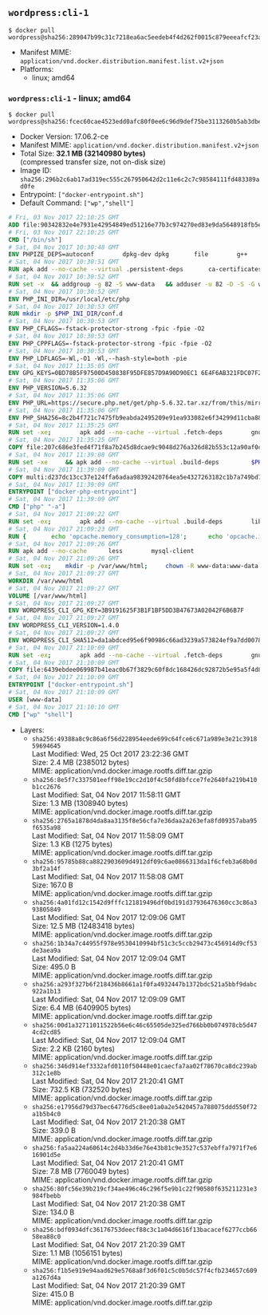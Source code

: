 ## `wordpress:cli-1`

```console
$ docker pull wordpress@sha256:289047b99c31c7218ea6ac5eedeb4f4d262f0015c879eeeafcf23ae472bfe1b1
```

-	Manifest MIME: `application/vnd.docker.distribution.manifest.list.v2+json`
-	Platforms:
	-	linux; amd64

### `wordpress:cli-1` - linux; amd64

```console
$ docker pull wordpress@sha256:fcec60cae4523edd0afc80f0ee6c96d9def75be3113260b5ab3dbef71f1d9b88
```

-	Docker Version: 17.06.2-ce
-	Manifest MIME: `application/vnd.docker.distribution.manifest.v2+json`
-	Total Size: **32.1 MB (32140980 bytes)**  
	(compressed transfer size, not on-disk size)
-	Image ID: `sha256:296b2c6ab17ad319ec555c267950642d2c11e6c2c7c98584111fd483389ad0fe`
-	Entrypoint: `["docker-entrypoint.sh"]`
-	Default Command: `["wp","shell"]`

```dockerfile
# Fri, 03 Nov 2017 22:10:25 GMT
ADD file:90342832e4e7931e42954849ed51216e77b3c974270ed83e9da5648918fb5e66 in / 
# Fri, 03 Nov 2017 22:10:25 GMT
CMD ["/bin/sh"]
# Sat, 04 Nov 2017 10:30:48 GMT
ENV PHPIZE_DEPS=autoconf 		dpkg-dev dpkg 		file 		g++ 		gcc 		libc-dev 		make 		pcre-dev 		pkgconf 		re2c
# Sat, 04 Nov 2017 10:30:51 GMT
RUN apk add --no-cache --virtual .persistent-deps 		ca-certificates 		curl 		tar 		xz 		openssl
# Sat, 04 Nov 2017 10:30:52 GMT
RUN set -x 	&& addgroup -g 82 -S www-data 	&& adduser -u 82 -D -S -G www-data www-data
# Sat, 04 Nov 2017 10:30:52 GMT
ENV PHP_INI_DIR=/usr/local/etc/php
# Sat, 04 Nov 2017 10:30:53 GMT
RUN mkdir -p $PHP_INI_DIR/conf.d
# Sat, 04 Nov 2017 10:30:53 GMT
ENV PHP_CFLAGS=-fstack-protector-strong -fpic -fpie -O2
# Sat, 04 Nov 2017 10:30:53 GMT
ENV PHP_CPPFLAGS=-fstack-protector-strong -fpic -fpie -O2
# Sat, 04 Nov 2017 10:30:53 GMT
ENV PHP_LDFLAGS=-Wl,-O1 -Wl,--hash-style=both -pie
# Sat, 04 Nov 2017 11:35:05 GMT
ENV GPG_KEYS=0BD78B5F97500D450838F95DFE857D9A90D90EC1 6E4F6AB321FDC07F2C332E3AC2BF0BC433CFC8B3
# Sat, 04 Nov 2017 11:35:06 GMT
ENV PHP_VERSION=5.6.32
# Sat, 04 Nov 2017 11:35:06 GMT
ENV PHP_URL=https://secure.php.net/get/php-5.6.32.tar.xz/from/this/mirror PHP_ASC_URL=https://secure.php.net/get/php-5.6.32.tar.xz.asc/from/this/mirror
# Sat, 04 Nov 2017 11:35:06 GMT
ENV PHP_SHA256=8c2b4f721c7475fb9eabda2495209e91ea933082e6f34299d11cba88cd76e64b PHP_MD5=
# Sat, 04 Nov 2017 11:35:25 GMT
RUN set -xe; 		apk add --no-cache --virtual .fetch-deps 		gnupg 	; 		mkdir -p /usr/src; 	cd /usr/src; 		wget -O php.tar.xz "$PHP_URL"; 		if [ -n "$PHP_SHA256" ]; then 		echo "$PHP_SHA256 *php.tar.xz" | sha256sum -c -; 	fi; 	if [ -n "$PHP_MD5" ]; then 		echo "$PHP_MD5 *php.tar.xz" | md5sum -c -; 	fi; 		if [ -n "$PHP_ASC_URL" ]; then 		wget -O php.tar.xz.asc "$PHP_ASC_URL"; 		export GNUPGHOME="$(mktemp -d)"; 		for key in $GPG_KEYS; do 			gpg --keyserver ha.pool.sks-keyservers.net --recv-keys "$key"; 		done; 		gpg --batch --verify php.tar.xz.asc php.tar.xz; 		rm -rf "$GNUPGHOME"; 	fi; 		apk del .fetch-deps
# Sat, 04 Nov 2017 11:35:25 GMT
COPY file:207c686e3fed4f71f8a7b245d8dcae9c9048d276a326d82b553c12a90af0c0ca in /usr/local/bin/ 
# Sat, 04 Nov 2017 11:39:08 GMT
RUN set -xe 	&& apk add --no-cache --virtual .build-deps 		$PHPIZE_DEPS 		coreutils 		curl-dev 		libedit-dev 		openssl-dev 		libxml2-dev 		sqlite-dev 		&& export CFLAGS="$PHP_CFLAGS" 		CPPFLAGS="$PHP_CPPFLAGS" 		LDFLAGS="$PHP_LDFLAGS" 	&& docker-php-source extract 	&& cd /usr/src/php 	&& gnuArch="$(dpkg-architecture --query DEB_BUILD_GNU_TYPE)" 	&& ./configure 		--build="$gnuArch" 		--with-config-file-path="$PHP_INI_DIR" 		--with-config-file-scan-dir="$PHP_INI_DIR/conf.d" 				--disable-cgi 				--enable-ftp 		--enable-mbstring 		--enable-mysqlnd 				--with-curl 		--with-libedit 		--with-openssl 		--with-zlib 				--with-pcre-regex=/usr 				$PHP_EXTRA_CONFIGURE_ARGS 	&& make -j "$(nproc)" 	&& make install 	&& { find /usr/local/bin /usr/local/sbin -type f -perm +0111 -exec strip --strip-all '{}' + || true; } 	&& make clean 	&& cd / 	&& docker-php-source delete 		&& runDeps="$( 		scanelf --needed --nobanner --format '%n#p' --recursive /usr/local 			| tr ',' '\n' 			| sort -u 			| awk 'system("[ -e /usr/local/lib/" $1 " ]") == 0 { next } { print "so:" $1 }' 	)" 	&& apk add --no-cache --virtual .php-rundeps $runDeps 		&& apk del .build-deps 		&& pecl update-channels 	&& rm -rf /tmp/pear ~/.pearrc
# Sat, 04 Nov 2017 11:39:09 GMT
COPY multi:d237dc13cc37e124ffa6adaa98392420764ea5e4327263182c1b7a749bd736fa in /usr/local/bin/ 
# Sat, 04 Nov 2017 11:39:09 GMT
ENTRYPOINT ["docker-php-entrypoint"]
# Sat, 04 Nov 2017 11:39:09 GMT
CMD ["php" "-a"]
# Sat, 04 Nov 2017 21:09:22 GMT
RUN set -ex; 		apk add --no-cache --virtual .build-deps 		libjpeg-turbo-dev 		libpng-dev 	; 		docker-php-ext-configure gd --with-png-dir=/usr --with-jpeg-dir=/usr; 	docker-php-ext-install gd mysqli opcache; 		runDeps="$( 		scanelf --needed --nobanner --format '%n#p' --recursive /usr/local/lib/php/extensions 			| tr ',' '\n' 			| sort -u 			| awk 'system("[ -e /usr/local/lib/" $1 " ]") == 0 { next } { print "so:" $1 }' 	)"; 	apk add --virtual .wordpress-phpexts-rundeps $runDeps; 	apk del .build-deps
# Sat, 04 Nov 2017 21:09:23 GMT
RUN { 		echo 'opcache.memory_consumption=128'; 		echo 'opcache.interned_strings_buffer=8'; 		echo 'opcache.max_accelerated_files=4000'; 		echo 'opcache.revalidate_freq=2'; 		echo 'opcache.fast_shutdown=1'; 		echo 'opcache.enable_cli=1'; 	} > /usr/local/etc/php/conf.d/opcache-recommended.ini
# Sat, 04 Nov 2017 21:09:26 GMT
RUN apk add --no-cache 		less 		mysql-client
# Sat, 04 Nov 2017 21:09:26 GMT
RUN set -ex; 	mkdir -p /var/www/html; 	chown -R www-data:www-data /var/www/html
# Sat, 04 Nov 2017 21:09:27 GMT
WORKDIR /var/www/html
# Sat, 04 Nov 2017 21:09:27 GMT
VOLUME [/var/www/html]
# Sat, 04 Nov 2017 21:09:27 GMT
ENV WORDPRESS_CLI_GPG_KEY=3B9191625F3B1F1BF5DD3B47673A02042F6B6B7F
# Sat, 04 Nov 2017 21:09:27 GMT
ENV WORDPRESS_CLI_VERSION=1.4.0
# Sat, 04 Nov 2017 21:09:27 GMT
ENV WORDPRESS_CLI_SHA512=da1abdced95e6f90986c66ad3239a573824ef9a7dd0078b8f1df685e19a62af68325b9b7388d5406df5383b35e48c50cc82c0c529d05fc01dcc4c9175229b517
# Sat, 04 Nov 2017 21:10:09 GMT
RUN set -ex; 		apk add --no-cache --virtual .fetch-deps 		gnupg 	; 		curl -o /usr/local/bin/wp.gpg -fSL "https://github.com/wp-cli/wp-cli/releases/download/v${WORDPRESS_CLI_VERSION}/wp-cli-${WORDPRESS_CLI_VERSION}.phar.gpg"; 		export GNUPGHOME="$(mktemp -d)"; 	gpg --keyserver ha.pool.sks-keyservers.net --recv-keys "$WORDPRESS_CLI_GPG_KEY"; 	gpg --batch --decrypt --output /usr/local/bin/wp /usr/local/bin/wp.gpg; 	rm -r "$GNUPGHOME" /usr/local/bin/wp.gpg; 		echo "$WORDPRESS_CLI_SHA512 */usr/local/bin/wp" | sha512sum -c -; 	chmod +x /usr/local/bin/wp; 		apk del .fetch-deps; 		wp --allow-root --version
# Sat, 04 Nov 2017 21:10:09 GMT
COPY file:6439ebdee069987b41eac0b67f3829c60f8dc168426dc92872b5e95a5f4d8213 in /usr/local/bin/ 
# Sat, 04 Nov 2017 21:10:09 GMT
ENTRYPOINT ["docker-entrypoint.sh"]
# Sat, 04 Nov 2017 21:10:09 GMT
USER [www-data]
# Sat, 04 Nov 2017 21:10:10 GMT
CMD ["wp" "shell"]
```

-	Layers:
	-	`sha256:49388a8c9c86a6f56d228954eede699c64fce6c671a989e3e21c391859694645`  
		Last Modified: Wed, 25 Oct 2017 23:22:36 GMT  
		Size: 2.4 MB (2385012 bytes)  
		MIME: application/vnd.docker.image.rootfs.diff.tar.gzip
	-	`sha256:8e5f7c337501eeff98e19cc2d10f4c50fd8bfcce7fe2640fa219b410b1cc2676`  
		Last Modified: Sat, 04 Nov 2017 11:58:11 GMT  
		Size: 1.3 MB (1308940 bytes)  
		MIME: application/vnd.docker.image.rootfs.diff.tar.gzip
	-	`sha256:2765a1878d4da8aa3135f8e56cfa7e36daa2a263efa8fd09357aba95f6535a98`  
		Last Modified: Sat, 04 Nov 2017 11:58:09 GMT  
		Size: 1.3 KB (1275 bytes)  
		MIME: application/vnd.docker.image.rootfs.diff.tar.gzip
	-	`sha256:95785b88ca8822903609d4912df09c6ae0866313da1f6cfeb3a68b0d3bf2a14f`  
		Last Modified: Sat, 04 Nov 2017 11:58:08 GMT  
		Size: 167.0 B  
		MIME: application/vnd.docker.image.rootfs.diff.tar.gzip
	-	`sha256:4a01fd12c1542d9fffc121819496df0bd191d37936476360cc3c86a393805849`  
		Last Modified: Sat, 04 Nov 2017 12:09:06 GMT  
		Size: 12.5 MB (12483418 bytes)  
		MIME: application/vnd.docker.image.rootfs.diff.tar.gzip
	-	`sha256:1b34a7c44955f978e9530410994bf51c3c5ccb29473c456914d9cf53de3aea9a`  
		Last Modified: Sat, 04 Nov 2017 12:09:04 GMT  
		Size: 495.0 B  
		MIME: application/vnd.docker.image.rootfs.diff.tar.gzip
	-	`sha256:a293f327b6f218436b8661a1f0fa4932447b1372bdc521a5bbf9dabc922a1b13`  
		Last Modified: Sat, 04 Nov 2017 12:09:09 GMT  
		Size: 6.4 MB (6409905 bytes)  
		MIME: application/vnd.docker.image.rootfs.diff.tar.gzip
	-	`sha256:00d1a32711011522b56e6c46c65505de325ed766bb0b074978cb5d474cd2cd85`  
		Last Modified: Sat, 04 Nov 2017 12:09:04 GMT  
		Size: 2.2 KB (2160 bytes)  
		MIME: application/vnd.docker.image.rootfs.diff.tar.gzip
	-	`sha256:346d914ef3332afd0110f50448e01caecfa7aa02f78670ca8dc239ab312c1e8b`  
		Last Modified: Sat, 04 Nov 2017 21:20:41 GMT  
		Size: 732.5 KB (732520 bytes)  
		MIME: application/vnd.docker.image.rootfs.diff.tar.gzip
	-	`sha256:e17956d79d37bec64776d5c8ee01a0a2e5420457a788075ddd550f72a1b5b4c0`  
		Last Modified: Sat, 04 Nov 2017 21:20:38 GMT  
		Size: 339.0 B  
		MIME: application/vnd.docker.image.rootfs.diff.tar.gzip
	-	`sha256:fa5aa224a60614c2d4b33d6e76e43b81c9e3527c537ebffa7971f7e616901d5e`  
		Last Modified: Sat, 04 Nov 2017 21:20:41 GMT  
		Size: 7.8 MB (7760049 bytes)  
		MIME: application/vnd.docker.image.rootfs.diff.tar.gzip
	-	`sha256:80fc56e39b219cf34ae496c46c296f5e9b1c22f90580f635211231e3984fbebb`  
		Last Modified: Sat, 04 Nov 2017 21:20:38 GMT  
		Size: 134.0 B  
		MIME: application/vnd.docker.image.rootfs.diff.tar.gzip
	-	`sha256:bdf0934dfc36176753deecf88c3c1a04d6616f13bacacef6277ccb6658ea88c0`  
		Last Modified: Sat, 04 Nov 2017 21:20:39 GMT  
		Size: 1.1 MB (1056151 bytes)  
		MIME: application/vnd.docker.image.rootfs.diff.tar.gzip
	-	`sha256:f1b5e919e94aad629e5768a8f3d6f01c5c0b5dc57f4cfb234657c609a1267d4a`  
		Last Modified: Sat, 04 Nov 2017 21:20:39 GMT  
		Size: 415.0 B  
		MIME: application/vnd.docker.image.rootfs.diff.tar.gzip
